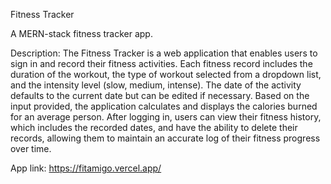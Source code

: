 
Fitness Tracker

A MERN-stack fitness tracker app.

Description:
The Fitness Tracker is a web application that enables users to sign in and record their fitness activities. Each fitness record includes the duration of the workout, the type of workout selected from a dropdown list, and the intensity level (slow, medium, intense). The date of the activity defaults to the current date but can be edited if necessary. Based on the input provided, the application calculates and displays the calories burned for an average person. After logging in, users can view their fitness history, which includes the recorded dates, and have the ability to delete their records, allowing them to maintain an accurate log of their fitness progress over time.

App link: https://fitamigo.vercel.app/

